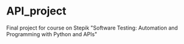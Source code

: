 # API_project
Final project for course on Stepik "Software Testing: Automation and Programming with Python and APIs"
